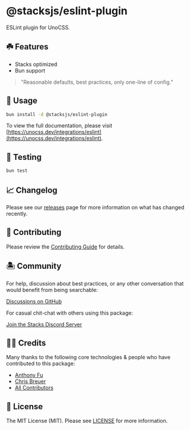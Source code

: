 # @stacksjs/eslint-plugin

ESLint plugin for UnoCSS.

## ☘️ Features

- Stacks optimized
- Bun support

> "Reasonable defaults, best practices, only one-line of config."

## 🤖 Usage

```bash
bun install -d @stacksjs/eslint-plugin
```

To view the full documentation, please visit [https://unocss.dev/integrations/eslint](https://unocss.dev/integrations/eslint).

## 🧪 Testing

```bash
bun test
```

## 📈 Changelog

Please see our [releases](https://github.com/stacksjs/stacks/releases) page for more information on what has changed recently.

## 🚜 Contributing

Please review the [Contributing Guide](https://github.com/stacksjs/contributing) for details.

## 🏝 Community

For help, discussion about best practices, or any other conversation that would benefit from being searchable:

[Discussions on GitHub](https://github.com/stacksjs/stacks/discussions)

For casual chit-chat with others using this package:

[Join the Stacks Discord Server](https://discord.gg/stacksjs)

## 🙏🏼 Credits

Many thanks to the following core technologies & people who have contributed to this package:

- [Anthony Fu](https://github.com/antfu)
- [Chris Breuer](https://github.com/chrisbbreuer)
- [All Contributors](../../contributors)

## 📄 License

The MIT License (MIT). Please see [LICENSE](https://github.com/stacksjs/stacks/tree/main/LICENSE.md) for more information.

